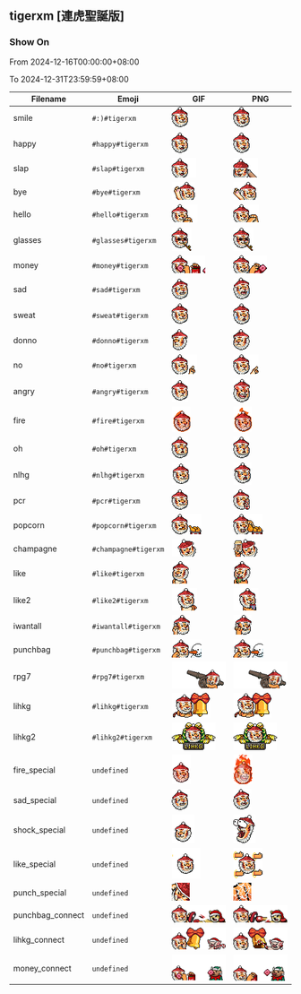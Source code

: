 ## tigerxm [連虎聖誕版]

### Show On
From 2024-12-16T00:00:00+08:00

To 2024-12-31T23:59:59+08:00

| Filename | Emoji | GIF | PNG |
| --- | --- | --- | --- |
| smile | `#:)#tigerxm` | ![smile](../../assets/android/faces/tigerxm/smile.gif) | ![smile](../../assets/android/faces_png/tigerxm/smile.png) |
| happy | `#happy#tigerxm` | ![happy](../../assets/android/faces/tigerxm/happy.gif) | ![happy](../../assets/android/faces_png/tigerxm/happy.png) |
| slap | `#slap#tigerxm` | ![slap](../../assets/android/faces/tigerxm/slap.gif) | ![slap](../../assets/android/faces_png/tigerxm/slap.png) |
| bye | `#bye#tigerxm` | ![bye](../../assets/android/faces/tigerxm/bye.gif) | ![bye](../../assets/android/faces_png/tigerxm/bye.png) |
| hello | `#hello#tigerxm` | ![hello](../../assets/android/faces/tigerxm/hello.gif) | ![hello](../../assets/android/faces_png/tigerxm/hello.png) |
| glasses | `#glasses#tigerxm` | ![glasses](../../assets/android/faces/tigerxm/glasses.gif) | ![glasses](../../assets/android/faces_png/tigerxm/glasses.png) |
| money | `#money#tigerxm` | ![money](../../assets/android/faces/tigerxm/money.gif) | ![money](../../assets/android/faces_png/tigerxm/money.png) |
| sad | `#sad#tigerxm` | ![sad](../../assets/android/faces/tigerxm/sad.gif) | ![sad](../../assets/android/faces_png/tigerxm/sad.png) |
| sweat | `#sweat#tigerxm` | ![sweat](../../assets/android/faces/tigerxm/sweat.gif) | ![sweat](../../assets/android/faces_png/tigerxm/sweat.png) |
| donno | `#donno#tigerxm` | ![donno](../../assets/android/faces/tigerxm/donno.gif) | ![donno](../../assets/android/faces_png/tigerxm/donno.png) |
| no | `#no#tigerxm` | ![no](../../assets/android/faces/tigerxm/no.gif) | ![no](../../assets/android/faces_png/tigerxm/no.png) |
| angry | `#angry#tigerxm` | ![angry](../../assets/android/faces/tigerxm/angry.gif) | ![angry](../../assets/android/faces_png/tigerxm/angry.png) |
| fire | `#fire#tigerxm` | ![fire](../../assets/android/faces/tigerxm/fire.gif) | ![fire](../../assets/android/faces_png/tigerxm/fire.png) |
| oh | `#oh#tigerxm` | ![oh](../../assets/android/faces/tigerxm/oh.gif) | ![oh](../../assets/android/faces_png/tigerxm/oh.png) |
| nlhg | `#nlhg#tigerxm` | ![nlhg](../../assets/android/faces/tigerxm/nlhg.gif) | ![nlhg](../../assets/android/faces_png/tigerxm/nlhg.png) |
| pcr | `#pcr#tigerxm` | ![pcr](../../assets/android/faces/tigerxm/pcr.gif) | ![pcr](../../assets/android/faces_png/tigerxm/pcr.png) |
| popcorn | `#popcorn#tigerxm` | ![popcorn](../../assets/android/faces/tigerxm/popcorn.gif) | ![popcorn](../../assets/android/faces_png/tigerxm/popcorn.png) |
| champagne | `#champagne#tigerxm` | ![champagne](../../assets/android/faces/tigerxm/champagne.gif) | ![champagne](../../assets/android/faces_png/tigerxm/champagne.png) |
| like | `#like#tigerxm` | ![like](../../assets/android/faces/tigerxm/like.gif) | ![like](../../assets/android/faces_png/tigerxm/like.png) |
| like2 | `#like2#tigerxm` | ![like2](../../assets/android/faces/tigerxm/like2.gif) | ![like2](../../assets/android/faces_png/tigerxm/like2.png) |
| iwantall | `#iwantall#tigerxm` | ![iwantall](../../assets/android/faces/tigerxm/iwantall.gif) | ![iwantall](../../assets/android/faces_png/tigerxm/iwantall.png) |
| punchbag | `#punchbag#tigerxm` | ![punchbag](../../assets/android/faces/tigerxm/punchbag.gif) | ![punchbag](../../assets/android/faces_png/tigerxm/punchbag.png) |
| rpg7 | `#rpg7#tigerxm` | ![rpg7](../../assets/android/faces/tigerxm/rpg7.gif) | ![rpg7](../../assets/android/faces_png/tigerxm/rpg7.png) |
| lihkg | `#lihkg#tigerxm` | ![lihkg](../../assets/android/faces/tigerxm/lihkg.gif) | ![lihkg](../../assets/android/faces_png/tigerxm/lihkg.png) |
| lihkg2 | `#lihkg2#tigerxm` | ![lihkg2](../../assets/android/faces/tigerxm/lihkg2.gif) | ![lihkg2](../../assets/android/faces_png/tigerxm/lihkg2.png) |
| fire_special | `undefined` | ![fire_special](../../assets/android/faces/tigerxm/fire_special.gif) | ![fire_special](../../assets/android/faces_png/tigerxm/fire_special.png) |
| sad_special | `undefined` | ![sad_special](../../assets/android/faces/tigerxm/sad_special.gif) | ![sad_special](../../assets/android/faces_png/tigerxm/sad_special.png) |
| shock_special | `undefined` | ![shock_special](../../assets/android/faces/tigerxm/shock_special.gif) | ![shock_special](../../assets/android/faces_png/tigerxm/shock_special.png) |
| like_special | `undefined` | ![like_special](../../assets/android/faces/tigerxm/like_special.gif) | ![like_special](../../assets/android/faces_png/tigerxm/like_special.png) |
| punch_special | `undefined` | ![punch_special](../../assets/android/faces/tigerxm/punch_special.gif) | ![punch_special](../../assets/android/faces_png/tigerxm/punch_special.png) |
| punchbag_connect | `undefined` | ![punchbag_connect](../../assets/android/faces/tigerxm/punchbag_connect.gif) | ![punchbag_connect](../../assets/android/faces_png/tigerxm/punchbag_connect.png) |
| lihkg_connect | `undefined` | ![lihkg_connect](../../assets/android/faces/tigerxm/lihkg_connect.gif) | ![lihkg_connect](../../assets/android/faces_png/tigerxm/lihkg_connect.png) |
| money_connect | `undefined` | ![money_connect](../../assets/android/faces/tigerxm/money_connect.gif) | ![money_connect](../../assets/android/faces_png/tigerxm/money_connect.png) |

